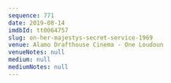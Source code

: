 ```yaml
---
sequence: 771
date: 2019-08-14
imdbId: tt0064757
slug: on-her-majestys-secret-service-1969
venue: Alamo Drafthouse Cinema - One Loudoun
venueNotes: null
medium: null
mediumNotes: null
---
```

